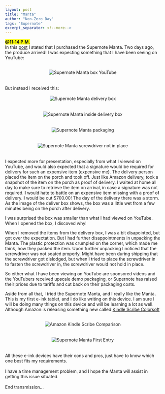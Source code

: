 ```yaml
---
layout: post
title: "Manta"
author: "Non-Zero Day"
tags: "Supernote"
excerpt_separator: <!--more-->
---
```

<span style="background-color: yellow;font-weight: bold;">@11:14 P.M.</span><br />
In this <a href="https://nonzero.day/2025-10-19/ill" title="Ill" target="_blank">post</a> I stated that I purchased the Supernote Manta. Two days ago, the produce <!--more-->arrived!  I was expecting something that I have been seeing on YouTube:
<br /><br />
<div style="text-align: center;">
<img src="../assets/images/SupernoteBox1.png" alt="Supernote Manta box YouTube" />
</div>
<br /><br />
But instead I received this:
<br /><br />
<div style="text-align: center;">
<img src="../assets/images/SupernoteDelivery.jpg" alt="Supernote Manta delivery box" />
</div>
<br /><br />
<div style="text-align: center;">
<img src="../assets/images/SupernoteDelivery1.jpg" alt="Supernote Manta inside delivery box" />
</div>
<br /><br />
<div style="text-align: center;">
<img src="../assets/images/SupernoteDelivery2.jpg" alt="Supernote Manta packaging" />
</div>
<br /><br />
<div style="text-align: center;">
<img src="../assets/images/SupernoteDelivery3.jpg" alt="Supernote Manta screwdriver not in place" />
</div>
<br /><br />
I expected more for presentation, especially from what I viewed on YouTube, and would also expected that a signature would be required for delivery for such an expensive item (expensive me).  The delivery person placed the item on the porch and took off. Just like Amazon delivery, took a snapshot of the item on the porch as proof of delivery. I waited at home all day to make sure to retrieve the item on arrival, in case a signature was not required. I would hate to battle on an expensive item missing with a proof of delivery. I would be out $700.00!  The day of the delivery there was a storm. As the image of the deliver box shows, the box was a little wet from a few minutes being on the porch after delivery.

I was surprised the box was smaller than what I had viewed on YouTube. When I opened the box, I discoved why!

When I removed the items from the delivery box, I was a bit disapointed, but got over the expectation. But I had further disappointments in unpacking the Manta. The plastic protection was crumpled on the corner, which made me think, how they packed the item. Upon further unpacking I noticed that the screwdriver was not seated properly. Might have been during shipping that the screwdriver got dislodged, but when I tried to place the screwdriver in to fasten the screwdriver in, the screwdriver would not hold in place.

So either what I have been viewing on YouTube are sponsored videos and the YouTubers received upscale demo packaging, or Supernote has raised their prices due to tariffs and cut back on their packaging costs.

Aside from all that, I tried the Supernote Manta, and I really like the Manta. This is my first e-ink tablet, and I do like writing on this device. I am sure I will be doing many things on this device and will be learning a lot as well.  Although Amazon is releasing something new called <a href="https://www.aboutamazon.com/news/devices/new-amazon-kindle-scribe-color" title="Kindle Scribe Color" target="_blank">Kindle Scribe Colorsoft</a>
<br /><br />
<div style="text-align: center;">
<img src="../assets/images/KindleScribeAmazon.png" alt="Amazon Kindle Scribe Comparison" />
</div>
<br /><br />
<div style="text-align: center;">
<img src="../assets/images/Supernote_firstEntry.png" alt="Supernote Manta First Entry" />
</div>
<br /><br />
All these e-ink devices have their cons and pros, just have to know which one best fits my requirements.
<br /><br />
I have a time management problem, and I hope the Manta will assist in getting this issue situated.
<br /><br />
End transmission...






